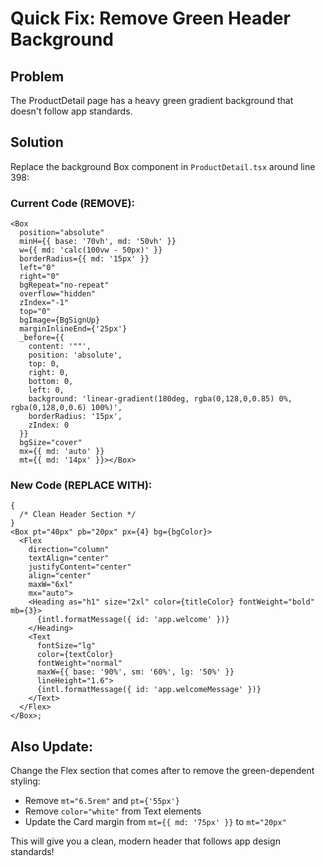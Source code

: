 # Quick Fix: Remove Green Header Background

## Problem

The ProductDetail page has a heavy green gradient background that doesn't follow app standards.

## Solution

Replace the background Box component in `ProductDetail.tsx` around line 398:

### Current Code (REMOVE):

```tsx
<Box
  position="absolute"
  minH={{ base: '70vh', md: '50vh' }}
  w={{ md: 'calc(100vw - 50px)' }}
  borderRadius={{ md: '15px' }}
  left="0"
  right="0"
  bgRepeat="no-repeat"
  overflow="hidden"
  zIndex="-1"
  top="0"
  bgImage={BgSignUp}
  marginInlineEnd={'25px'}
  _before={{
    content: '""',
    position: 'absolute',
    top: 0,
    right: 0,
    bottom: 0,
    left: 0,
    background: 'linear-gradient(180deg, rgba(0,128,0,0.85) 0%, rgba(0,128,0,0.6) 100%)',
    borderRadius: '15px',
    zIndex: 0
  }}
  bgSize="cover"
  mx={{ md: 'auto' }}
  mt={{ md: '14px' }}></Box>
```

### New Code (REPLACE WITH):

```tsx
{
  /* Clean Header Section */
}
<Box pt="40px" pb="20px" px={4} bg={bgColor}>
  <Flex
    direction="column"
    textAlign="center"
    justifyContent="center"
    align="center"
    maxW="6xl"
    mx="auto">
    <Heading as="h1" size="2xl" color={titleColor} fontWeight="bold" mb={3}>
      {intl.formatMessage({ id: 'app.welcome' })}
    </Heading>
    <Text
      fontSize="lg"
      color={textColor}
      fontWeight="normal"
      maxW={{ base: '90%', sm: '60%', lg: '50%' }}
      lineHeight="1.6">
      {intl.formatMessage({ id: 'app.welcomeMessage' })}
    </Text>
  </Flex>
</Box>;
```

## Also Update:

Change the Flex section that comes after to remove the green-dependent styling:

- Remove `mt="6.5rem"` and `pt={'55px'}`
- Remove `color="white"` from Text elements
- Update the Card margin from `mt={{ md: '75px' }}` to `mt="20px"`

This will give you a clean, modern header that follows app design standards!
